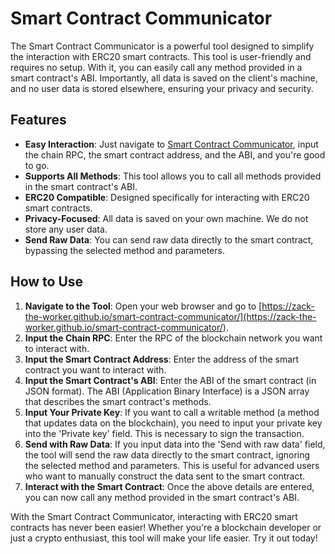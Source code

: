 # Smart Contract Communicator

The Smart Contract Communicator is a powerful tool designed to simplify the interaction with ERC20 smart contracts. This tool is user-friendly and requires no setup. With it, you can easily call any method provided in a smart contract's ABI. Importantly, all data is saved on the client's machine, and no user data is stored elsewhere, ensuring your privacy and security.

## Features

- **Easy Interaction**: Just navigate to [Smart Contract Communicator](https://zack-the-worker.github.io/smart-contract-communicator/), input the chain RPC, the smart contract address, and the ABI, and you're good to go.
- **Supports All Methods**: This tool allows you to call all methods provided in the smart contract's ABI.
- **ERC20 Compatible**: Designed specifically for interacting with ERC20 smart contracts.
- **Privacy-Focused**: All data is saved on your own machine. We do not store any user data.
- **Send Raw Data**: You can send raw data directly to the smart contract, bypassing the selected method and parameters.

## How to Use

1. **Navigate to the Tool**: Open your web browser and go to [https://zack-the-worker.github.io/smart-contract-communicator/](https://zack-the-worker.github.io/smart-contract-communicator/).
2. **Input the Chain RPC**: Enter the RPC of the blockchain network you want to interact with.
3. **Input the Smart Contract Address**: Enter the address of the smart contract you want to interact with.
4. **Input the Smart Contract's ABI**: Enter the ABI of the smart contract (in JSON format). The ABI (Application Binary Interface) is a JSON array that describes the smart contract's methods.
5. **Input Your Private Key**: If you want to call a writable method (a method that updates data on the blockchain), you need to input your private key into the 'Private key' field. This is necessary to sign the transaction.
6. **Send with Raw Data**: If you input data into the 'Send with raw data' field, the tool will send the raw data directly to the smart contract, ignoring the selected method and parameters. This is useful for advanced users who want to manually construct the data sent to the smart contract.
7. **Interact with the Smart Contract**: Once the above details are entered, you can now call any method provided in the smart contract's ABI.

With the Smart Contract Communicator, interacting with ERC20 smart contracts has never been easier! Whether you're a blockchain developer or just a crypto enthusiast, this tool will make your life easier. Try it out today!

